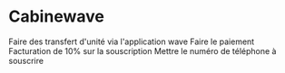 # Cabinewave
Faire des transfert d'unité via l'application wave
Faire le paiement 
Facturation de 10% sur la souscription 
Mettre le numéro de téléphone à souscrire 
